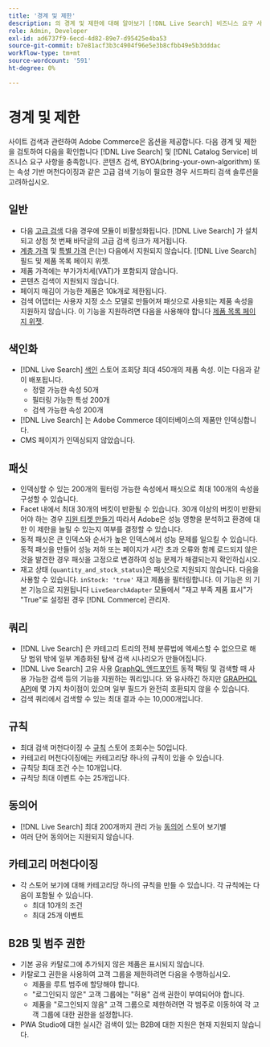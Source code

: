 ```yaml
---
title: '경계 및 제한'
description: 의 경계 및 제한에 대해 알아보기 [!DNL Live Search] 비즈니스 요구 사항을 충족하도록 보장합니다.
role: Admin, Developer
exl-id: ad6737f9-6ecd-4d82-89e7-d95425e4ba53
source-git-commit: b7e81acf3b3c4904f96e5e3b8cfbb49e5b3dddac
workflow-type: tm+mt
source-wordcount: '591'
ht-degree: 0%

---
```


# 경계 및 제한

사이트 검색과 관련하여 Adobe Commerce은 옵션을 제공합니다. 다음 경계 및 제한을 검토하여 다음을 확인합니다 [!DNL Live Search] 및 [!DNL Catalog Service] 비즈니스 요구 사항을 충족합니다. 콘텐츠 검색, BYOA(bring-your-own-algorithm) 또는 속성 기반 머천다이징과 같은 고급 검색 기능이 필요한 경우 서드파티 검색 솔루션을 고려하십시오.

## 일반

- 다음 [고급 검색](https://experienceleague.adobe.com/en/docs/commerce-admin/catalog/catalog/search/search) 다음 경우에 모듈이 비활성화됩니다. [!DNL Live Search] 가 설치되고 상점 첫 번째 바닥글의 고급 검색 링크가 제거됩니다.
- [계층 가격](https://experienceleague.adobe.com/en/docs/commerce-admin/catalog/products/pricing/product-price-tier) 및 [특별 가격](https://experienceleague.adobe.com/en/docs/commerce-admin/catalog/products/pricing/product-price-special) 은(는) 다음에서 지원되지 않습니다. [!DNL Live Search] 필드 및 제품 목록 페이지 위젯.
- 제품 가격에는 부가가치세(VAT)가 포함되지 않습니다.
- 콘텐츠 검색이 지원되지 않습니다.
- 페이지 매김이 가능한 제품은 10k개로 제한됩니다.
- 검색 어댑터는 사용자 지정 소스 모델로 만들어져 패싯으로 사용되는 제품 속성을 지원하지 않습니다. 이 기능을 지원하려면 다음을 사용해야 합니다 [제품 목록 페이지 위젯](plp-styling.md).

## 색인화

- [!DNL Live Search] [색인](indexing.md) 스토어 조회당 최대 450개의 제품 속성. 이는 다음과 같이 배포됩니다.
   - 정렬 가능한 속성 50개
   - 필터링 가능한 특성 200개
   - 검색 가능한 속성 200개
- [!DNL Live Search] 는 Adobe Commerce 데이터베이스의 제품만 인덱싱합니다.
- CMS 페이지가 인덱싱되지 않았습니다.

## 패싯

- 인덱싱할 수 있는 200개의 필터링 가능한 속성에서 패싯으로 최대 100개의 속성을 구성할 수 있습니다.
- Facet 내에서 최대 30개의 버킷이 반환될 수 있습니다. 30개 이상의 버킷이 반환되어야 하는 경우 [지원 티켓 만들기](https://experienceleague.adobe.com/en/docs/commerce-knowledge-base/kb/help-center-guide/magento-help-center-user-guide) 따라서 Adobe은 성능 영향을 분석하고 환경에 대한 이 제한을 늘릴 수 있는지 여부를 결정할 수 있습니다.
- 동적 패싯은 큰 인덱스와 순서가 높은 인덱스에서 성능 문제를 일으킬 수 있습니다. 동적 패싯을 만들어 성능 저하 또는 페이지가 시간 초과 오류와 함께 로드되지 않은 것을 발견한 경우 패싯을 고정으로 변경하여 성능 문제가 해결되는지 확인하십시오.
- 재고 상태 (`quantity_and_stock_status`)은 패싯으로 지원되지 않습니다. 다음을 사용할 수 있습니다. `inStock: 'true'` 재고 제품을 필터링합니다. 이 기능은 의 기본 기능으로 지원됩니다 `LiveSearchAdapter` 모듈에서 &quot;재고 부족 제품 표시&quot;가 &quot;True&quot;로 설정된 경우 [!DNL Commerce] 관리자.

## 쿼리

- [!DNL Live Search] 은 카테고리 트리의 전체 분류법에 액세스할 수 없으므로 해당 범위 밖에 일부 계층화된 탐색 검색 시나리오가 만들어집니다.
- [!DNL Live Search] 고유 사용 [GraphQL 엔드포인트](https://developer.adobe.com/commerce/services/graphql/live-search/) 동적 팩팅 및 검색할 때 사용 가능한 검색 등의 기능을 지원하는 쿼리입니다. 와 유사하긴 하지만 [GRAPHQL API](https://developer.adobe.com/commerce/webapi/graphql/)에 몇 가지 차이점이 있으며 일부 필드가 완전히 호환되지 않을 수 있습니다.
- 검색 쿼리에서 검색할 수 있는 최대 결과 수는 10,000개입니다.

## 규칙

- 최대 검색 머천다이징 수 [규칙](rules.md) 스토어 조회수는 50입니다.
- 카테고리 머천다이징에는 카테고리당 하나의 규칙이 있을 수 있습니다.
- 규칙당 최대 조건 수는 10개입니다.
- 규칙당 최대 이벤트 수는 25개입니다.

## 동의어

- [!DNL Live Search] 최대 200개까지 관리 가능 [동의어](synonyms.md) 스토어 보기별
- 여러 단어 동의어는 지원되지 않습니다.

## 카테고리 머천다이징

- 각 스토어 보기에 대해 카테고리당 하나의 규칙을 만들 수 있습니다. 각 규칙에는 다음이 포함될 수 있습니다.
   - 최대 10개의 조건
   - 최대 25개 이벤트

## B2B 및 범주 권한

- 기본 공유 카탈로그에 추가되지 않은 제품은 표시되지 않습니다.
- 카탈로그 권한을 사용하여 고객 그룹을 제한하려면 다음을 수행하십시오.
   - 제품을 루트 범주에 할당해야 합니다.
   - &quot;로그인되지 않은&quot; 고객 그룹에는 &quot;허용&quot; 검색 권한이 부여되어야 합니다.
   - 제품을 &quot;로그인되지 않음&quot; 고객 그룹으로 제한하려면 각 범주로 이동하여 각 고객 그룹에 대한 권한을 설정합니다.
- PWA Studio에 대한 실시간 검색이 있는 B2B에 대한 지원은 현재 지원되지 않습니다.
